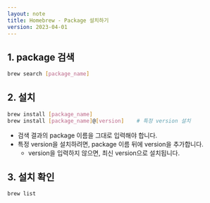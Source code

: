 ```yaml
---
layout: note
title: Homebrew - Package 설치하기
version: 2023-04-01
---
```





## 1. package 검색

```sh
brew search [package_name]
```


## 2. 설치

```sh
brew install [package_name]
brew install [package_name]@[version]    # 특정 version 설치
```
- 검색 결과의 package 이름을 그대로 입력해야 합니다.
- 특정 version을 설치하려면, package 이름 뒤에 version을 추가합니다.
    - version을 입력하지 않으면, 최신 version으로 설치됩니다.


## 3. 설치 확인

```sh
brew list
```
